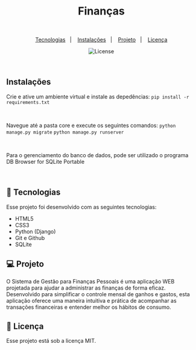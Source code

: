 <h1 align="center"> Finanças </h1> <br/>

<p align="center">
    <a href="#-">Tecnologias</a>&nbsp;&nbsp;&nbsp;|&nbsp;&nbsp;&nbsp;
    <a href="#-Instalações">Instalações</a>&nbsp;&nbsp;&nbsp;|&nbsp;&nbsp;&nbsp;
    <a href="#-projeto">Projeto</a>&nbsp;&nbsp;&nbsp;|&nbsp;&nbsp;&nbsp;
    <a href="#memo-licença">Licença</a>
</p>

<p align="center">
    <img alt="License" src="https://img.shields.io/static/v1?label=license&message=MIT&color=49AA26&labelColor=000000">
</p>

<br>

## Instalações

Crie e ative um ambiente virtual e instale as depedências:
    ```pip install -r requirements.txt```

<br>

Navegue até a pasta core e execute os seguintes comandos:
    ```python manage.py migrate```
    ```python manage.py runserver```

<br>

Para o gerenciamento do banco de dados, pode ser utilizado o programa DB Browser for SQLite Portable

<br>

## 🚀 Tecnologias

Esse projeto foi desenvolvido com as seguintes tecnologias:

- HTML5
- CSS3
- Python (Django)
- Git e Github
- SQLite

## 💻 Projeto

O Sistema de Gestão para Finanças Pessoais é uma aplicação WEB projetada para ajudar a administrar as finanças de forma eficaz. Desenvolvido para simplificar o controle mensal de ganhos e gastos, esta aplicação oferece uma maneira intuitiva e prática de acompanhar as transações financeiras e entender melhor os hábitos de consumo.

## :memo: Licença

Esse projeto está sob a licença MIT.
